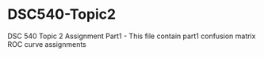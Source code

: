# DSC540-Topic2

DSC 540 Topic 2 Assignment Part1 - This file contain part1 confusion matrix ROC curve assignments
